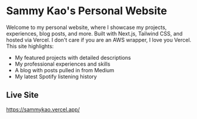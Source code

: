 # Sammy Kao's Personal Website

Welcome to my personal website, where I showcase my projects, experiences, blog posts, and more. Built with Next.js, Tailwind CSS, and hosted via Vercel. I don't care if you are an AWS wrapper, I love you Vercel. This site highlights:

- My featured projects with detailed descriptions
- My professional experiences and skills
- A blog with posts pulled in from Medium
- My latest Spotify listening history


## Live Site

https://sammykao.vercel.app/

